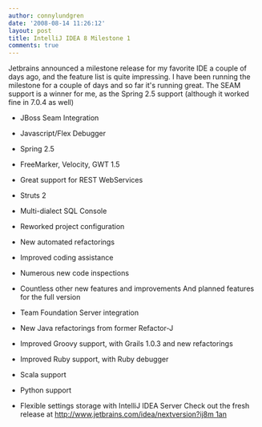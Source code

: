 ```yaml
---
author: connylundgren
date: '2008-08-14 11:26:12'
layout: post
title: IntelliJ IDEA 8 Milestone 1
comments: true
---
```


Jetbrains announced a milestone release for my favorite IDE a couple of days
ago, and the feature list is quite impressing. I have been running the
milestone for a couple of days and so far it's running great. The SEAM support
is a winner for me, as the Spring 2.5 support (although it worked fine in
7.0.4 as well)

  * JBoss Seam Integration
  * Javascript/Flex Debugger
  * Spring 2.5
  * FreeMarker, Velocity, GWT 1.5
  * Great support for REST WebServices
  * Struts 2
  * Multi-dialect SQL Console
  * Reworked project configuration
  * New automated refactorings
  * Improved coding assistance
  * Numerous new code inspections
  * Countless other new features and improvements
And planned features for the full version

  * Team Foundation Server integration
  * New Java refactorings from former Refactor-J
  * Improved Groovy support, with Grails 1.0.3 and new refactorings
  * Improved Ruby support, with Ruby debugger
  * Scala support
  * Python support
  * Flexible settings storage with IntelliJ IDEA Server
Check out the fresh release at [http://www.jetbrains.com/idea/nextversion?ij8m
1an](http://www.jetbrains.com/idea/nextversion?ij8m1an)

